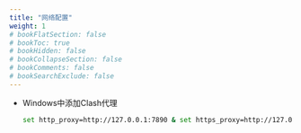 ```yaml
---
title: "网络配置"
weight: 1
# bookFlatSection: false
# bookToc: true
# bookHidden: false
# bookCollapseSection: false
# bookComments: false
# bookSearchExclude: false
---
```


* Windows中添加Clash代理

  ```bash
  set http_proxy=http://127.0.0.1:7890 & set https_proxy=http://127.0.0.1:7890
  ```

  
